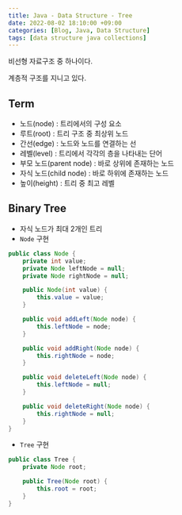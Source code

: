 ```yaml
---
title: Java - Data Structure - Tree
date: 2022-08-02 18:10:00 +09:00
categories: [Blog, Java, Data Structure]
tags: [data structure java collections]
---
```


비선형 자료구조 중 하나이다.

계층적 구조를 지니고 있다.

## Term

- 노드(node) : 트리에서의 구성 요소
- 루트(root) : 트리 구조 중 최상위 노드
- 간선(edge) : 노드와 노드를 연결하는 선
- 레벨(level) : 트리에서 각각의 층을 나타내는 단어
- 부모 노드(parent node) : 바로 상위에 존재하는 노드
- 자식 노드(child node) : 바로 하위에 존재하는 노드
- 높이(height) : 트리 중 최고 레벨

## Binary Tree

- 자식 노드가 최대 2개인 트리
- `Node` 구현
```java
public class Node {
	private int value;
	private Node leftNode = null;
	private Node rightNode = null;

	public Node(int value) {
		this.value = value;
	}

	public void addLeft(Node node) {
		this.leftNode = node;
	}

	public void addRight(Node node) {
		this.rightNode = node;
	}

	public void deleteLeft(Node node) {
		this.leftNode = null;
	}

	public void deleteRight(Node node) {
		this.rightNode = null;
	}
}
```
- `Tree` 구현
```java
public class Tree {
	private Node root;

	public Tree(Node root) {
		this.root = root;
	}
}
```
